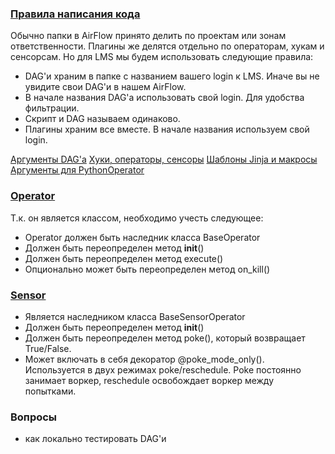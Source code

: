 ### [Правила написания кода](https://lab.karpov.courses/learning/355/module/3432/lesson/30407/85478/400813/) 
Обычно папки в AirFlow принято делить по проектам или зонам ответственности. Плагины же делятся отдельно по операторам, хукам и сенсорсам. Но для LMS мы будем использовать следующие правила:

- DAG'и храним в папке с названием вашего login к LMS. Иначе вы не увидите свои DAG'и в нашем AirFlow.
- В начале названия DAG'a использовать свой login. Для удобства фильтрации.
- Скрипт и DAG называем одинаково.
- Плагины храним все вместе. В начале названия используем свой login.

[Аргументы DAG'а](https://lab.karpov.courses/learning/355/module/3432/lesson/30405/85468/400789/)
[Хуки, операторы, сенсоры](https://lab.karpov.courses/learning/355/module/3432/lesson/30405/85468/400790/)
[Шаблоны Jinja и макросы](https://lab.karpov.courses/learning/355/module/3432/lesson/30405/85468/400792/)
[Аргументы для PythonOperator](https://lab.karpov.courses/learning/355/module/3432/lesson/30405/85468/400793/)

### [Operator](https://lab.karpov.courses/learning/355/module/3432/lesson/30407/85478/400814/)
Т.к. он является классом, необходимо учесть следующее:
- Operator должен быть наследник класса BaseOperator
- Должен быть переопределен метод __init__()
- Должен быть переопределен метод execute()
- Опционально может быть переопределен метод on_kill()

### [Sensor](https://lab.karpov.courses/learning/355/module/3432/lesson/30407/85478/400816/)
- Является наследником класса BaseSensorOperator
- Должен быть переопределен метод __init__()
- Должен быть переопределен метод poke(), который возвращает True/False.
- Может включать в себя декоратор @poke_mode_only(). Используется в двух режимах poke/reschedule. Poke постоянно занимает воркер, reschedule освобождает воркер между попытками.

### Вопросы
- как локально тестировать DAG'и